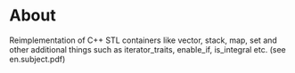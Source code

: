 # About
Reimplementation of C++ STL containers like vector, stack, map, set and other additional things such as iterator_traits, enable_if, is_integral etc. (see en.subject.pdf)
